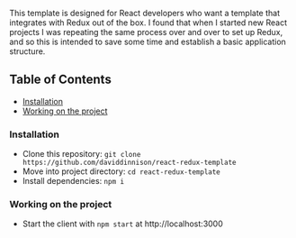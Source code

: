 This template is designed for React developers who want a template that integrates with Redux out of the box. I found that when I started new React projects I was repeating the same process over and over to set up Redux, and so this is intended to save some time and establish a basic application structure.

## Table of Contents

- [Installation](#installation)
- [Working on the project](#working-on-the-project)

### Installation

- Clone this repository: `git clone https://github.com/daviddinnison/react-redux-template`
- Move into project directory: `cd react-redux-template`
- Install dependencies: `npm i`

### Working on the project

- Start the client with `npm start` at http://localhost:3000

